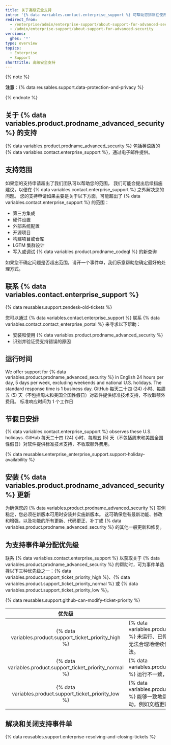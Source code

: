 ```yaml
---
title: 关于高级安全支持
intro: '{% data variables.contact.enterprise_support %} 可帮助您排除在使用 {% data variables.product.prodname_advanced_security %} 时遇到的问题。'
redirect_from:
  - /enterprise/admin/enterprise-support/about-support-for-advanced-security
  - /admin/enterprise-support/about-support-for-advanced-security
versions:
  ghes: '*'
type: overview
topics:
  - Enterprise
  - Support
shortTitle: 高级安全支持
---
```


{% note %}

**注意**：{% data reusables.support.data-protection-and-privacy %}

{% endnote %}

## 关于 {% data variables.product.prodname_advanced_security %} 的支持

{% data variables.product.prodname_advanced_security %} 包括英语版的 {% data variables.contact.enterprise_support %}，通过电子邮件提供。

## 支持范围

如果您的支持申请超出了我们团队可以帮助您的范围， 我们可能会提出后续措施建议，以便在 {% data variables.contact.enterprise_support %} 之外解决您的问题。 您的支持申请如果主要是关于以下方面，可能超出了 {% data variables.contact.enterprise_support %} 的范围：
- 第三方集成
- 硬件设置
- 外部系统配置
- 开源项目
- 构建项目或仓库
- LGTM 集群设计
- 写入或调试 {% data variables.product.prodname_codeql %} 的新查询

如果您不确定问题是否超出范围，请开一个事件单，我们乐意帮助您确定最好的处理方式。

## 联系 {% data variables.contact.enterprise_support %}

{% data reusables.support.zendesk-old-tickets %}

您可以通过 {% data variables.contact.enterprise_support %} 联系 {% data variables.contact.contact_enterprise_portal %} 来寻求以下帮助：
- 安装和使用 {% data variables.product.prodname_advanced_security %}
- 识别并验证受支持错误的原因

## 运行时间

We offer support for {% data variables.product.prodname_advanced_security %} in English 24 hours per day, 5 days per week, excluding weekends and national U.S. holidays. The standard response time is 1 business day. </em>GitHub 每天二十四 (24) 小时、每周五 (5) 天（不包括周末和美国全国性假日）对软件提供标准技术支持，不收取额外费用。 标准响应时间为 1 个工作日

## 节假日安排

{% data variables.contact.enterprise_support %} observes these U.S. holidays. </em>GitHub 每天二十四 (24) 小时、每周五 (5) 天（不包括周末和美国全国性假日）对软件提供标准技术支持，不收取额外费用。


{% data reusables.enterprise_enterprise_support.support-holiday-availability %}


## 安装 {% data variables.product.prodname_advanced_security %} 更新

为确保您的 {% data variables.product.prodname_advanced_security %} 实例稳定，您必须在新版本可用时安装并实施新版本。 这可确保您有最新功能、修改和增强，以及功能的所有更新、代码更正、补丁或 {% data variables.product.prodname_advanced_security %} 的其他一般更新和修复。

## 为支持事件单分配优先级

联系 {% data variables.contact.enterprise_support %} 以获取关于 {% data variables.product.prodname_advanced_security %} 的帮助时，可为事件单选择以下三种优先级之一：{% data variables.product.support_ticket_priority_high %}、{% data variables.product.support_ticket_priority_normal %} 或 {% data variables.product.support_ticket_priority_low %}。

{% data reusables.support.github-can-modify-ticket-priority %}

|                              优先级                              | 描述                                                                                                     |
|:-------------------------------------------------------------:| ------------------------------------------------------------------------------------------------------ |
|  {% data variables.product.support_ticket_priority_high %}  | {% data variables.product.prodname_advanced_security %} 未运行、已停止或受到严重影响，以致终端用户无法合理地继续使用软件，也没有可用的解决方法。 |
| {% data variables.product.support_ticket_priority_normal %} | {% data variables.product.prodname_advanced_security %} 运行不一致，影响终端用户的使用和效率。                          |
|  {% data variables.product.support_ticket_priority_low %}   | {% data variables.product.prodname_advanced_security %} 能够一致地运行，但终端用户要求对软件稍作改动，例如文档更新、装饰性缺陷或增强功能。    |

## 解决和关闭支持事件单

{% data reusables.support.enterprise-resolving-and-closing-tickets %}
